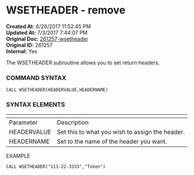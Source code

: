 # WSETHEADER - remove

**Created At:** 6/26/2017 11:52:45 PM  
**Updated At:** 7/3/2017 7:44:07 PM  
**Original Doc:** [261257-wsetheader](https://docs.zumasys.com/36617-trash/261257-wsetheader)  
**Original ID:** 261257  
**Internal:** Yes  


The WSETHEADER subroutine allows you to set return headers.

### **COMMAND SYNTAX**

```
CALL WSETHEADER(HEADERVALUE,HEADERNAME)
```

### **SYNTAX ELEMENTS**


| <!----> | <!----> |
| --- | --- |
| Parameter | Description |
| HEADERVALUE | Set this to what you wish to assign the header. |
| HEADERNAME | Set to the name of the header you want. |


EXAMPLE

```
CALL WSETHEADER("111-22-3333","Token")
```
